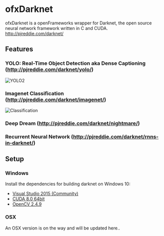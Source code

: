 # ofxDarknet

ofxDarknet is a openFrameworks wrapper for Darknet, the open source neural network framework written in C and CUDA. http://pjreddie.com/darknet/

## Features

### YOLO: Real-Time Object Detection aka Dense Captioning (http://pjreddie.com/darknet/yolo/)

![YOLO2](https://raw.githubusercontent.com/mrzl/ofxDarknet/master/images/yolo2.jpg)

### Imagenet Classification (http://pjreddie.com/darknet/imagenet/)

![Classification](https://raw.githubusercontent.com/mrzl/ofxDarknet/master/images/imagenet_classification.jpg)

### Deep Dream (http://pjreddie.com/darknet/nightmare/)


### Recurrent Neural Network (http://pjreddie.com/darknet/rnns-in-darknet/)

## Setup

### Windows

Install the dependencies for building darknet on Windows 10:
* [Visual Studio 2015 (Community)](https://www.microsoft.com/download/details.aspx?id=48146)
* [CUDA 8.0 64bit](https://developer.nvidia.com/cuda-downloads)
* [OpenCV 2.4.9](https://sourceforge.net/projects/opencvlibrary/files/opencv-win/2.4.9/opencv-2.4.9.exe/download)

### OSX

An OSX version is on the way and will be updated here..